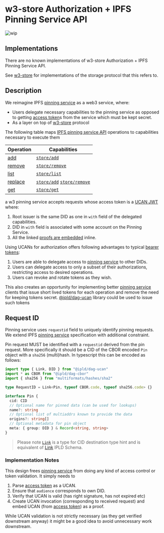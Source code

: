 # w3-store Authorization + IPFS Pinning Service API

![wip](https://img.shields.io/badge/status-wip-orange.svg?style=flat-square)

## Implementations

There are no known implementations of w3-store Authorization + IPFS Pinning Service API.

See [w3-store](../w3-store.md) for implementations of the storage protocol that this refers to.

## Description

We reimagine IPFS [pinning service][] as a web3 service, where:

- Users delegate necessary capabilities to the pinning service as opposed to getting [access token][]s from the service which must be kept secret.
- As a layer on top of [w3-store](../w3-store.md) protocol

The following table maps [IPFS pinning service API][pinning service] operations to capabilities necessary to execute them

| Operation                                                                                             | Capabilities                       |
| ----------------------------------------------------------------------------------------------------- | ---------------------------------- |
| [add](https://ipfs.github.io/pinning-services-api-spec/#tag/pins/paths/~1pins/post)                   | [`store/add`][]                    |
| [remove](https://ipfs.github.io/pinning-services-api-spec/#tag/pins/paths/~1pins~1{requestid}/delete) | [`store/remove`][]                 |
| [list](https://ipfs.github.io/pinning-services-api-spec/#tag/pins/paths/~1pins/get)                   | [`store/list`][]                   |
| [replace](https://ipfs.github.io/pinning-services-api-spec/#tag/pins/paths/~1pins~1{requestid}/post)  | [`store/add`][] [`store/remove`][] |
| [get](https://ipfs.github.io/pinning-services-api-spec/#tag/pins/paths/~1pins~1{requestid}/get)       | [`store/get`][]                   |

a w3 pinning service accepts requests whose access token is a [UCAN JWT][] where:

1. Root issuer is the same DID as one in `with` field of the delegated capabilities.
2. DID in `with` field is associated with some account on the Pinning Service.
3. All the linked [proofs are embedded](https://github.com/ipld/js-dag-ucan#embedding-proofs) inline.

Using UCANs for authorization offers following advantages to typical [bearer tokens](https://oauth.net/2/bearer-tokens/):

1. Users are able to delegate access to [pinning service] to other DIDs.
2. Users can delegate access to only a subset of their authorizations, restricting access to desired operations.
3. Users can revoke and rotate tokens as they wish.

This also creates an opportunity for implementing better [pinning service][] clients that issue short lived tokens for each operation and remove the need for keeping tokens secret. [@ipld/dag-ucan](https://www.npmjs.com/package/@ipld/dag-ucan) library could be used to issue such tokens

## Request ID

Pinning service uses `requestid` field to uniquely identify pinning requests. We extend IPFS [pinning service][] specification with additional constraint.

Pin request MUST be identified with a `requestid` derived from the pin request. More specifically it should be a CID of the CBOR encoded `Pin` object with a `sha256` (multi)hash. In typescript this can be encoded as follows:

```ts
import type { Link, DID } from "@ipld/dag-ucan"
import * as CBOR from "@ipld/dag-cbor"
import { sha256 } from "multiformats/hashes/sha2"

type RequestID = Link<Pin, typeof CBOR.code, typeof sha256.code> {}

interface Pin {
  cid: CID
  // Optional name for pinned data (can be used for lookups)
  name?: string
  // Optional list of multiaddrs known to provide the data
  origins?: string[]
  // Optional metadata for pin object
  meta: { group: DID } & Record<string, string>
}


```

> Please note [`Link`][link-type] is a type for CID destination type hint and is equivalent of [Link](https://ipld.io/docs/schemas/features/links/#link-destination-type-hinting) IPLD Schema.

### Implementation Notes

This design frees [pinning service] from doing any kind of access control or token validation. It simply needs to

1. Parse [access token][] as a UCAN.
2. Ensure that `audience` corresponds to own DID.
3. Verify that UCAN is valid (has right signature, has not expired etc)
4. Create UCAN invocation (corresponding to received request) and embed UCAN (from [access token][]) as a proof.

While UCAN validation is not strictly necessary (as they get verified downstream anyway) it might be a good idea to avoid unnecessary work downstream.

[pinning service]: https://ipfs.github.io/pinning-services-api-spec/
[link-type]: https://github.com/ipld/js-dag-ucan/blob/364379b54cae383198fcf6a9c0016b497e62d422/src/ucan.ts#L227-L242
[access token]: https://ipfs.github.io/pinning-services-api-spec/#section/Authentication/accessToken
[`store/add`]: https://github.com/web3-storage/specs/blob/main/w3-store.md#storeadd
[`store/remove`]: https://github.com/web3-storage/specs/blob/main/w3-store.md#storeremove
[`store/list`]: https://github.com/web3-storage/specs/blob/main/w3-store.md#storelist
[`store/get`]: https://github.com/web3-storage/specs/blob/main/w3-store.md#storeget
[ucan]: https://github.com/ucan-wg/spec/
[UCAN JWT]: https://github.com/ucan-wg/spec/tree/692e8aab59b763a783fe1484131c3f40d997b69a#3-jwt-structure
